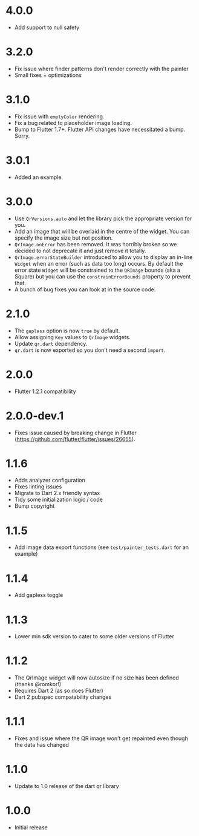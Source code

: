 # 4.0.0
- Add support to null safety

# 3.2.0
- Fix issue where finder patterns don't render correctly with the painter
- Small fixes + optimizations

# 3.1.0
- Fix issue with `emptyColor` rendering.
- Fix a bug related to placeholder image loading.
- Bump to Flutter 1.7+. Flutter API changes have necessitated a bump. Sorry.

# 3.0.1
- Added an example.

# 3.0.0
- Use `QrVersions.auto` and let the library pick the appropriate version for you.
- Add an image that will be overlaid in the centre of the widget. You can specify the image size but not position.
- `QrImage.onError` has been removed. It was horribly broken so we decided to not deprecate it and just remove it totally.
- `QrImage.errorStateBuilder` introduced to allow you to display an in-line `Widget` when an error (such as data too long) occurs. By default the error state `Widget` will be constrained to the `QRImage` bounds (aka a Square) but you can use the `constrainErrorBounds` property to prevent that.
- A bunch of bug fixes you can look at in the source code.

# 2.1.0
- The `gapless` option is now `true` by default.
- Allow assigning `Key` values to `QrImage` widgets.
- Update `qr.dart` dependency.
- `qr.dart` is now exported so you don't need a second `import`.

# 2.0.0
- Flutter 1.2.1 compatibility

# 2.0.0-dev.1
- Fixes issue caused by breaking change in Flutter (https://github.com/flutter/flutter/issues/26655).

# 1.1.6
- Adds analyzer configuration
- Fixes linting issues
- Migrate to Dart 2.x friendly syntax
- Tidy some initialization logic / code
- Bump copyright

# 1.1.5
- Add image data export functions (see `test/painter_tests.dart` for an example)

# 1.1.4
- Add gapless toggle

# 1.1.3
- Lower min sdk version to cater to some older versions of Flutter

# 1.1.2
- The QrImage widget will now autosize if no size has been defined (thanks @romkor!)
- Requires Dart 2 (as so does Flutter)
- Dart 2 pubspec compatability changes

# 1.1.1
- Fixes and issue where the QR image won't get repainted even though the data has changed

# 1.1.0
- Update to 1.0 release of the dart qr library

# 1.0.0
- Initial release
